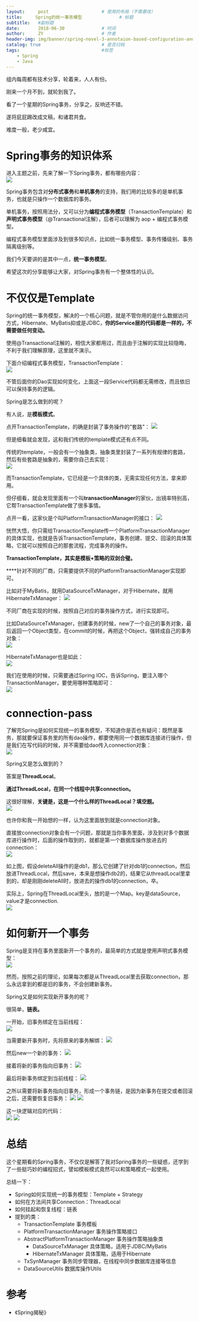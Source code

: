 ```yaml
---
layout:     post                    # 使用的布局（不需要改）
title:     Spring的统一事务模型              # 标题 
subtitle:   #副标题
date:       2018-06-30              # 时间
author:     ZY                      # 作者
header-img: img/banner/spring-novel-3-annotaion-based-configuration-and-java-based-configuration.jpg    #这篇文章标题背景图片
catalog: true                       # 是否归档
tags:                               #标签
    - Spring
    - Java
---
```

组内每周都有技术分享，轮着来，人人有份。  

刚来一个月不到，就轮到我了。  

看了一个星期的Spring事务，分享之，反响还不错。  

遂将屁屁踢改成文稿，和诸君共食。  

难度一般，老少咸宜。  

# Spring事务的知识体系

进入主题之前，先来了解一下Spring事务，都有哪些内容：  
![](/img/post/2018-06-30-Spring-Transaction-Model/spring-tx-overview.png)

Spring事务包含对**分布式事务**和**单机事务**的支持，我们用的比较多的是单机事务，也就是只操作一个数据库的事务。  

单机事务，按照用法分，又可以分为**编程式事务模型**（TransactionTemplate）和**声明式事务模型**（@Transactional注解），后者可以理解为 aop + 编程式事务模型。  

编程式事务模型里面涉及到很多知识点，比如统一事务模型、事务传播级别、事务隔离级别等。  

我们今天要讲的是其中一点，**统一事务模型**。  

希望这次的分享能够让大家，对Spring事务有一个整体性的认识。  

# 不仅仅是Template

Spring的统一事务模型，解决的一个核心问题，就是不管你用的是什么数据访问方式，Hibernate、MyBatis抑或是JDBC，**你的Service层的代码都是一样的，不需要做任何变动。**  

使用@Transactional注解的，相信大家都用过，而且由于注解的实现比较隐晦，不利于我们理解原理，这里就不演示。  

下面介绍编程式事务模型，TransactionTemplate：  
![](/img/post/2018-06-30-Spring-Transaction-Model/tx-template-code.png)

不管后面你的Dao实现如何变化，上面这一段Service代码都无需修改，而且依旧可以保持事务的逻辑。  

Spring是怎么做到的呢？  

有人说，是**模板模式**。  

点开TransactionTemplate，的确是封装了事务操作的“套路”：
![](/img/post/2018-06-30-Spring-Transaction-Model/tx-template-inner.png)

但是细看就会发现，这和我们传统的template模式还有点不同。  

传统的template，一般会有一个抽象类，抽象类里封装了一系列有规律的套路，然后有些套路是抽象的，需要你自己去实现：  
![](/img/post/2018-06-30-Spring-Transaction-Model/template-d-p.png)

而TransactionTemplate，它已经是一个具体的类，无需实现任何方法，拿来即用。  

但仔细看，就会发现里面有一个叫**transactionManager**的家伙，出镜率特别高，它帮TransactionTemplate做了很多事情。  

点开一看，这家伙是个叫PlatformTransactionManager的接口：
![](/img/post/2018-06-30-Spring-Transaction-Model/plat-f-tx-ma.png)

恍然大悟，你只需给TransactionTemplate传一个PlatformTransactionManager的具体实现，也就是告诉TransactionTemplate，事务创建、提交、回滚的具体策略，它就可以按照自己的那套流程，完成事务的操作。  

**TransactionTemplate，其实是模板+策略的双剑合璧。**  

****针对不同的厂商，只需要提供不同的PlatformTransactionManager实现即可。  

比如对于MyBatis，就用DataSourceTxManager，对于Hibernate，就用HibernateTxManager：
![](/img/post/2018-06-30-Spring-Transaction-Model/diff-impl.png)

不同厂商在实现的时候，按照自己对应的事务操作方式，进行实现即可。  

比如DataSourceTxManager，创建事务的时候，new了一个自己的事务对象，最后返回一个Object类型，在commit的时候，再把这个Object，强转成自己的事务对象：  
![](/img/post/2018-06-30-Spring-Transaction-Model/d-s-tx-m.png)

HibernateTxManager也是如此：  
![](/img/post/2018-06-30-Spring-Transaction-Model/h-tx-m.png)

我们在使用的时候，只需要通过Spring IOC，告诉Spring，要注入哪个TransactionManager，要使用哪种策略即可：  
![](/img/post/2018-06-30-Spring-Transaction-Model/spring-config.png)

# connection-pass

了解完Spring是如何实现统一的事务模型，不知道你是否也有疑问：既然是事务，那就要保证事务里的所有dao操作，都要使用同一个数据库连接进行操作，但是我们在写代码的时候，并不需要给dao传入connection对象：  
![](/img/post/2018-06-30-Spring-Transaction-Model/connection.png)

Spring又是怎么做到的？  

答案是**ThreadLocal**。  

**通过ThreadLocal，在同一个线程中共享connection。**  

这很好理解，**关键是，这是一个什么样的ThreadLocal？填空题。**  
![](/img/post/2018-06-30-Spring-Transaction-Model/thread-local.png) 

也许你和我一开始想的一样，认为这里面放到就是connection对象。  

直接放connection对象会有一个问题，那就是当你事务里面，涉及到对多个数据库进行操作时，后面的操作取到的，就都是第一个数据库操作放进去的connection：  
![](/img/post/2018-06-30-Spring-Transaction-Model/db-1-2.png)

如上图，假设deleteAll操作的是db1，那么它创建了针对db1的connection，然后放进ThreadLocal，然后save，本来是想操作db2的，结果它从threadLocal里拿到的，却是刚刚deleteAll时，放进去的操作db1的connection，卒。  

实际上，Spring在ThreadLocal里头，放的是一个Map。key是dataSource，value才是connection.  
![](/img/post/2018-06-30-Spring-Transaction-Model/tx-syn-m.png)

# 如何新开一个事务

Spring是支持在事务里面新开一个事务的，最简单的方式就是使用声明式事务模型：  
![](/img/post/2018-06-30-Spring-Transaction-Model/new-yx.png)

然而，按照之前的理论，如果每次都是从ThreadLocal里去获取connection，那么永远拿到的都是旧的事务，不会创建新事务。  

Spring又是如何实现新开事务的呢？  

很简单，**链表。**  

一开始，旧事务绑定在当前线程：  
![](/img/post/2018-06-30-Spring-Transaction-Model/t-b-1.png)

当需要新开事务时，先将原来的事务解绑：
![](/img/post/2018-06-30-Spring-Transaction-Model/t-b-2.png)

然后new一个新的事务：
![](/img/post/2018-06-30-Spring-Transaction-Model/t-b-3.png)

接着将新的事务指向旧事务：
![](/img/post/2018-06-30-Spring-Transaction-Model/t-b-4.png)

最后将新事务绑定到当前线程：
![](/img/post/2018-06-30-Spring-Transaction-Model/t-b-5.png)

之所以需要将新事务指向旧事务，形成一个事务链，是因为新事务在提交或者回滚之后，还需要恢复旧事务：
![](/img/post/2018-06-30-Spring-Transaction-Model/t-b-6.png)
![](/img/post/2018-06-30-Spring-Transaction-Model/t-b-7.png)

这一块逻辑对应的代码：  
![](/img/post/2018-06-30-Spring-Transaction-Model/bind-code.png)
![](/img/post/2018-06-30-Spring-Transaction-Model/link.png)

# 总结

这个星期看的Spring事务，不仅仅是解答了我对Spring事务的一些疑惑，还学到了一些挺巧妙的编程招式，譬如模板模式竟然可以和策略模式一起使用。  

总结一下：  

- Spring如何实现统一的事务模型：Template + Strategy
- 如何在方法间共享Connection：ThreadLocal
- 如何挂起和恢复线程：链表
- 提到的类：
  - TransactionTemplate 事务模板 
  - PlatformTransactionManager 事务操作策略接口
  - AbstractPlatformTransactionManager 事务操作策略抽象类
    - DataSourceTxManager 具体策略，适用于JDBC/MyBatis  
    - HibernateTxManager 具体策略，适用于Hibernate
  - TxSynManager 事务同步管理器，在线程中同步数据库连接等信息
  - DataSourceUtils 数据库操作Utils 

# 参考

- 《Spring揭秘》

